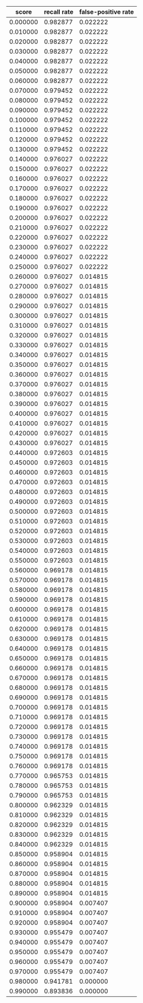 | score | recall rate | false-positive rate |
| -- | -- | -- |
| 0.000000 | 0.982877 | 0.022222 |
| 0.010000 | 0.982877 | 0.022222 |
| 0.020000 | 0.982877 | 0.022222 |
| 0.030000 | 0.982877 | 0.022222 |
| 0.040000 | 0.982877 | 0.022222 |
| 0.050000 | 0.982877 | 0.022222 |
| 0.060000 | 0.982877 | 0.022222 |
| 0.070000 | 0.979452 | 0.022222 |
| 0.080000 | 0.979452 | 0.022222 |
| 0.090000 | 0.979452 | 0.022222 |
| 0.100000 | 0.979452 | 0.022222 |
| 0.110000 | 0.979452 | 0.022222 |
| 0.120000 | 0.979452 | 0.022222 |
| 0.130000 | 0.979452 | 0.022222 |
| 0.140000 | 0.976027 | 0.022222 |
| 0.150000 | 0.976027 | 0.022222 |
| 0.160000 | 0.976027 | 0.022222 |
| 0.170000 | 0.976027 | 0.022222 |
| 0.180000 | 0.976027 | 0.022222 |
| 0.190000 | 0.976027 | 0.022222 |
| 0.200000 | 0.976027 | 0.022222 |
| 0.210000 | 0.976027 | 0.022222 |
| 0.220000 | 0.976027 | 0.022222 |
| 0.230000 | 0.976027 | 0.022222 |
| 0.240000 | 0.976027 | 0.022222 |
| 0.250000 | 0.976027 | 0.022222 |
| 0.260000 | 0.976027 | 0.014815 |
| 0.270000 | 0.976027 | 0.014815 |
| 0.280000 | 0.976027 | 0.014815 |
| 0.290000 | 0.976027 | 0.014815 |
| 0.300000 | 0.976027 | 0.014815 |
| 0.310000 | 0.976027 | 0.014815 |
| 0.320000 | 0.976027 | 0.014815 |
| 0.330000 | 0.976027 | 0.014815 |
| 0.340000 | 0.976027 | 0.014815 |
| 0.350000 | 0.976027 | 0.014815 |
| 0.360000 | 0.976027 | 0.014815 |
| 0.370000 | 0.976027 | 0.014815 |
| 0.380000 | 0.976027 | 0.014815 |
| 0.390000 | 0.976027 | 0.014815 |
| 0.400000 | 0.976027 | 0.014815 |
| 0.410000 | 0.976027 | 0.014815 |
| 0.420000 | 0.976027 | 0.014815 |
| 0.430000 | 0.976027 | 0.014815 |
| 0.440000 | 0.972603 | 0.014815 |
| 0.450000 | 0.972603 | 0.014815 |
| 0.460000 | 0.972603 | 0.014815 |
| 0.470000 | 0.972603 | 0.014815 |
| 0.480000 | 0.972603 | 0.014815 |
| 0.490000 | 0.972603 | 0.014815 |
| 0.500000 | 0.972603 | 0.014815 |
| 0.510000 | 0.972603 | 0.014815 |
| 0.520000 | 0.972603 | 0.014815 |
| 0.530000 | 0.972603 | 0.014815 |
| 0.540000 | 0.972603 | 0.014815 |
| 0.550000 | 0.972603 | 0.014815 |
| 0.560000 | 0.969178 | 0.014815 |
| 0.570000 | 0.969178 | 0.014815 |
| 0.580000 | 0.969178 | 0.014815 |
| 0.590000 | 0.969178 | 0.014815 |
| 0.600000 | 0.969178 | 0.014815 |
| 0.610000 | 0.969178 | 0.014815 |
| 0.620000 | 0.969178 | 0.014815 |
| 0.630000 | 0.969178 | 0.014815 |
| 0.640000 | 0.969178 | 0.014815 |
| 0.650000 | 0.969178 | 0.014815 |
| 0.660000 | 0.969178 | 0.014815 |
| 0.670000 | 0.969178 | 0.014815 |
| 0.680000 | 0.969178 | 0.014815 |
| 0.690000 | 0.969178 | 0.014815 |
| 0.700000 | 0.969178 | 0.014815 |
| 0.710000 | 0.969178 | 0.014815 |
| 0.720000 | 0.969178 | 0.014815 |
| 0.730000 | 0.969178 | 0.014815 |
| 0.740000 | 0.969178 | 0.014815 |
| 0.750000 | 0.969178 | 0.014815 |
| 0.760000 | 0.969178 | 0.014815 |
| 0.770000 | 0.965753 | 0.014815 |
| 0.780000 | 0.965753 | 0.014815 |
| 0.790000 | 0.965753 | 0.014815 |
| 0.800000 | 0.962329 | 0.014815 |
| 0.810000 | 0.962329 | 0.014815 |
| 0.820000 | 0.962329 | 0.014815 |
| 0.830000 | 0.962329 | 0.014815 |
| 0.840000 | 0.962329 | 0.014815 |
| 0.850000 | 0.958904 | 0.014815 |
| 0.860000 | 0.958904 | 0.014815 |
| 0.870000 | 0.958904 | 0.014815 |
| 0.880000 | 0.958904 | 0.014815 |
| 0.890000 | 0.958904 | 0.014815 |
| 0.900000 | 0.958904 | 0.007407 |
| 0.910000 | 0.958904 | 0.007407 |
| 0.920000 | 0.958904 | 0.007407 |
| 0.930000 | 0.955479 | 0.007407 |
| 0.940000 | 0.955479 | 0.007407 |
| 0.950000 | 0.955479 | 0.007407 |
| 0.960000 | 0.955479 | 0.007407 |
| 0.970000 | 0.955479 | 0.007407 |
| 0.980000 | 0.941781 | 0.000000 |
| 0.990000 | 0.893836 | 0.000000 |
